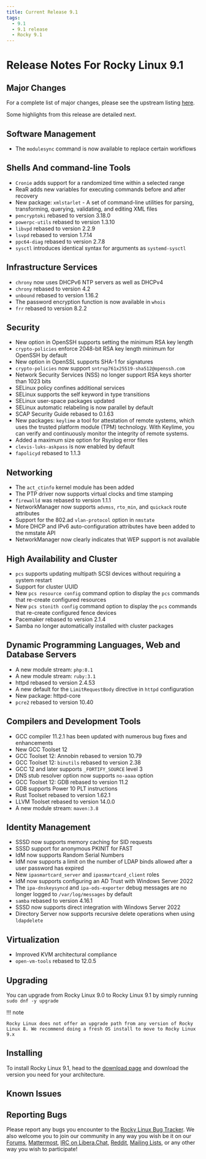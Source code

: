 ```yaml
---
title: Current Release 9.1
tags:
  - 9.1
  - 9.1 release
  - Rocky 9.1
---
```


# Release Notes For Rocky Linux 9.1

## Major Changes

For a complete list of major changes, please see the upstream listing [here](https://access.redhat.com/documentation/en-us/red_hat_enterprise_linux/9/html/9.1_release_notes/overview#overview-major-changes).

Some highlights from this release are detailed next.

## Software Management

* The `modulesync` command is now available to replace certain workflows

## Shells And command-line Tools

* `Cronie` adds support for a randomized time within a selected range
* ReaR adds new variables for executing commands before and after recovery
* New package: `xmlstarlet` - A set of command-line utilities for parsing, transforming, querying, validating, and editing XML files
* `pencryptoki` rebased to version 3.18.0
* `powerpc-utils` rebased to version 1.3.10
* `libvpd` rebased to version 2.2.9
* `lsvpd` rebased to version 1.7.14
* `ppc64-diag` rebased to version 2.7.8
* `sysctl` introduces identical syntax for arguments as `systemd-sysctl`

## Infrastructure Services

* `chrony` now uses DHCPv6 NTP servers as well as DHCPv4
* `chrony` rebased to version 4.2
* `unbound` rebased to version 1.16.2
* The password encryption function is now available in `whois`
* `frr` rebased to version 8.2.2

## Security

* New option in OpenSSH supports setting the minimum RSA key length
* `crypto-policies` enforce 2048-bit RSA key length minimum for OpenSSH by default
* New option in OpenSSL supports SHA-1 for signatures
* `crypto-policies` now support `sntrup761x25519-sha512@openssh.com`
* Network Security Services (NSS) no longer support RSA keys shorter than 1023 bits
* SELinux policy confines additional services
* SELinux supports the self keyword in type transitions
* SELinux user-space packages updated
* SELinux automatic relabeling is now parallel by default
* SCAP Security Guide rebased to 0.1.63
* New packages: `keylime` a tool for attestation of remote systems, which uses the trusted platform module (TPM) technology. With Keylime, you can verify and continuously monitor the integrity of remote systems.
* Added a maximum size option for Rsyslog error files
* `clevis-luks-askpass` is now enabled by default
* `fapolicyd` rebased to 1.1.3

## Networking

* The `act_ctinfo` kernel module has been added
* The PTP driver now supports virtual clocks and time stamping
* `firewalld` was rebased to version 1.1.1
* NetworkManager now supports `advmss`, `rto_min`, and `quickack` route attributes
* Support for the 802.ad `vlan-protocol` option in `nmstate`
* More DHCP and IPv6 auto-configuration attributes have been added to the nmstate API
* NetworkManager now clearly indicates that WEP support is not available

## High Availability and Cluster

* `pcs` supports updating multipath SCSI devices without requiring a system restart
* Support for cluster UUID
* New `pcs resource config` command option to display the `pcs` commands that re-create configured resources
* New `pcs stonith config` command option to display the `pcs` commands that re-create configured fence devices
* Pacemaker rebased to version 2.1.4
* Samba no longer automatically installed with cluster packages

## Dynamic Programming Languages, Web and Database Servers

* A new module stream: `php:8.1`
* A new module stream: `ruby:3.1`
* httpd rebased to version 2.4.53
* A new default for the `LimitRequestBody` directive in `httpd` configuration
* New package: httpd-core
* `pcre2` rebased to version 10.40

## Compilers and Development Tools

* GCC compiler 11.2.1 has been updated with numerous bug fixes and enhancements
* New GCC Toolset 12
* GCC Toolset 12: Annobin rebased to version 10.79
* GCC Toolset 12: `binutils` rebased to version 2.38
* GCC 12 and later supports `_FORTIFY_SOURCE` level 3
* DNS stub resolver option now supports `no-aaaa` option
* GCC Toolset 12: GDB rebased to version 11.2
* GDB supports Power 10 PLT instructions
* Rust Toolset rebased to version 1.62.1
* LLVM Toolset rebased to version 14.0.0
* A new module stream: `maven:3.8`

## Identity Management

* SSSD now supports memory caching for SID requests
* SSSD support for anonymous PKINIT for FAST
* IdM now supports Random Serial Numbers
* IdM now supports a limit on the number of LDAP binds allowed after a user password has expired
* New `ipasmartcard_server` and `ipasmartcard_client` roles
* IdM now supports configuring an AD Trust with Windows Server 2022
* The `ipa-dnskeysyncd` and `ipa-ods-exporter` debug messages are no longer logged to `/var/log/messages` by default
* `samba` rebased to version 4.16.1
* SSSD now supports direct integration with Windows Server 2022
* Directory Server now supports recursive delete operations when using `ldapdelete`

## Virtualization

* Improved KVM architectural compliance
* `open-vm-tools` rebased to 12.0.5

## Upgrading

You can upgrade from Rocky Linux 9.0 to Rocky Linux 9.1 by simply running `sudo dnf -y upgrade`

!!! note

    Rocky Linux does not offer an upgrade path from any version of Rocky Linux 8. We recommend doing a fresh OS install to move to Rocky Linux 9.x

## Installing

To install Rocky Linux 9.1, head to the [download page](https://rockylinux.org/download/) and download the version you need for your architecture. 

## Known Issues

## Reporting Bugs

Please report any bugs you encounter to the [Rocky Linux Bug Tracker](https://bugs.rockylinux.org/). We also welcome you to join our community in any way you wish be it on our [Forums](https://forums.rockylinux.org), [Mattermost](https://chat.rockylinux.org), [IRC on Libera.Chat](irc://irc.liberachat/rockylinux), [Reddit](https://reddit.com/r/rockylinux), [Mailing Lists](https://lists.resf.org), or any other way you wish to participate!

